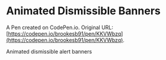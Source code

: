 # Animated Dismissible Banners

A Pen created on CodePen.io. Original URL: [https://codepen.io/brookesb91/pen/KKVWbzq](https://codepen.io/brookesb91/pen/KKVWbzq).

Animated dismissible alert banners